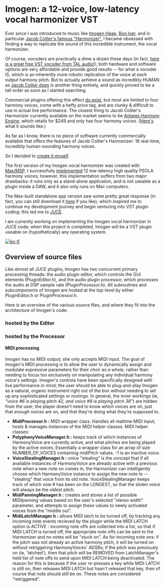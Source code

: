# Imogen: a 12-voice, low-latency vocal harmonizer VST
Ever since I was introduced to music like [Imogen Heap](http://www.youtube.com/watch?v=dHk2lLaDzlM), [Bon Iver](http://www.youtube.com/watch?v=CaYgMdq6NDg), and in particular [Jacob Collier's famous "Harmonizer"](http://www.youtube.com/watch?v=ZXIApugIuqk), I became obsessed with finding a way to replicate the sound of this incredible instrument, the vocal harmonizer.

Of course, vocoders are practically a dime a dozen these days (in fact, [here is a great free VST vocoder from TAL audio!](http://tal-software.com/products/tal-vocoder)); both hardware and software options are very affordable and provide good results -- for what a vocoder IS, which is an inherently more robotic replication of the voice at each output harmony pitch. But to actually achieve a sound as incredibly HUMAN as [Jacob Collier does](http://www.youtube.com/watch?v=m7_1HUEvieE) is another thing entirely, and quickly proved to be a tall order as soon as I started searching.

Commercial plugins offering this effect [do exist](http://www.izotope.com/en/products/nectar/features/harmony.html), but most are limited to four harmony voices, come with a hefty price tag, and are clunky & difficult to use in actual live performance. The closest thing to Jacob Collier's Harmonizer currently available on the market seems to be [Antares Harmony Engine](http://www.antarestech.com/product/harmony-engine/), which retails for $249 and only has four harmony voices. ([Here's](https://www.youtube.com/watch?v=4hgeVqTNVIw) what it sounds like.)

As far as I know, there is no piece of software currently commercially available that offers the features of Jacob Collier's Harmonizer: 16 real-time, incredibly human-sounding harmony voices. 

So I decided to [create it myself](http://www.youtube.com/watch?v=0lJxbwp_Sdg). 

The first version of my Imogen vocal harmonizer was created with [Max/MSP](http://cycling74.com/products/max). I successfully [implemented](http://www.youtube.com/watch?v=wRZxLcK6Ar4) 12 low-latency high quality PSOLA harmony voices; however, this implementation suffers from two major drawbacks: it runs only as a stand-alone application, and is not useable as a plugin inside a DAW, and it also only runs on Mac computers. 

The Max-built standalone app version saw some pretty great response (in fact, you can still download it [here](http://gumroad.com/benvining#PAkNo) if you like), which inspired me to continue my development journey and begin venturing into VST plugin coding: this led me to [JUCE](http://juce.com/).

I am currently working on implementing the Imogen vocal harmonizer in JUCE code; when this project is completed, Imogen will be a VST plugin useable on (hypothetically) any operating system. 

[![ko-fi](https://www.ko-fi.com/img/githubbutton_sm.svg)](https://ko-fi.com/G2G32OKV9)

## Overview of source files 

Like almost all JUCE plugins, Imogen has two concurrent primary processing threads: the audio plugin editor, which controls the GUI elements (PluginEditor.h), and the audio plugin processor, which processes the audio at DSP sample rate (PluginProcessor.h). All subroutines and subcomponents of Imogen are hosted at the top-level by either PluginEditor.h or PluginProcessor.h.

Here is an overview of the various source files, and where they fit into the architecture of Imogen's code:

### hosted by the Editor

### hosted by the Processor
#### MIDI processing
Imogen has no MIDI output; she only accepts MIDI input. The goal of Imogen's MIDI processing is to allow the user to dynamically assign and modulate expressive parameters for their *choir as a whole*, rather than needing to focus too exclusively on manipulating any individual harmony voice's settings. Imogen's controls have been specifically designed with live performance in mind; the user should be able to plug-and-play Imogen as a natural, organic instrument right out of the box without needing to set up any sophisticated settings or routings. In general, the inner workings (ie, *"voice #6 is playing pitch 42, and voice #9 is playing pitch 38"*) are hidden from the user; the player doesn't need to know *which* voices are on, just that *enough* voices are on, and that they're doing what they're supposed to. 
* **MidiProcessor.h :** MIDI wrapper class. Handles all realtime MIDI input; hosts & manages instances of the MIDI helper classes.
MIDI helper classes:
* **PolyphonyVoiceManager.h :** keeps track of which instances of HarmonyVoice are currently active, and what pitches are being played by the active voices. Essentially a wrapper class for an array of size NUMBER_OF_VOICES containing midiPitch values. -1 is an inactive voice.
* **VoiceStealingManager.h :** voice "stealing" is the concept that if all available instances of HarmonyVoice are already active with a previous note when a new note on comes in, the Harmonizer can intelligently choose which HarmonyVoice instance to assign the new note to -- "stealing" that voice from its old note. VoiceStealingManager keeps track of which voie # has been on the LONGEST, so that the stolen voice will always be the oldest pitch.
* **MidiPanningManager.h :** creates and stores a list of possible MIDIpanning values based on the user's selected "stereo width" parameter, and attempts to assign these values to newly activated voices from the "middle out".
* **MidiLatchManager.h :** allows MIDI latch to be turned off, by tracking any incoming note events recieved by the plugin while the MIDI LATCH option is ACTIVE : incoming note offs are collected into a list, so that if MIDI LATCH is turned off, the appropriate note offs can be sent to the Harmonizer and no notes will be "stuck on". As for incoming note ons: if the pitch was not already an active harmony pitch, it will be turned on without retriggering HarmonyVoices' ADSRs; if the pitch was previously on (ie, 'latched'), then that pitch will be REMOVED from LatchManager's held list of note offs to send upon MIDI LATCH being deactivated. The reason for this is because if the user re-presses a key while MIDI LATCH is still on, then releases MIDI LATCH but hasn't released that key, then of course that note should still be on. These notes are considered "retriggered".
